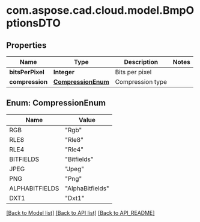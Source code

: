 
# com.aspose.cad.cloud.model.BmpOptionsDTO

## Properties
Name | Type | Description | Notes
------------ | ------------- | ------------- | -------------
**bitsPerPixel** | **Integer** | Bits per pixel | 
**compression** | [**CompressionEnum**](#CompressionEnum) | Compression type | 


<a name="CompressionEnum"></a>
## Enum: CompressionEnum
Name | Value
---- | -----
RGB | &quot;Rgb&quot;
RLE8 | &quot;Rle8&quot;
RLE4 | &quot;Rle4&quot;
BITFIELDS | &quot;Bitfields&quot;
JPEG | &quot;Jpeg&quot;
PNG | &quot;Png&quot;
ALPHABITFIELDS | &quot;AlphaBitfields&quot;
DXT1 | &quot;Dxt1&quot;


[[Back to Model list]](API_README.md#documentation-for-models) [[Back to API list]](API_README.md#documentation-for-api-endpoints) [[Back to API_README]](API_README.md)

